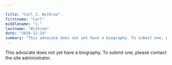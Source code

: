 ```yaml
---

title: "Carl J. Withroe"
firstname: "Carl"
middlename: "J."
lastname: "Withroe"
date: "2020-12-14"
summary: "This advocate does not yet have a biography. To submit one, please contact the site administrator."
---
```

This advocate does not yet have a biography. To submit one, please contact the site administrator.

